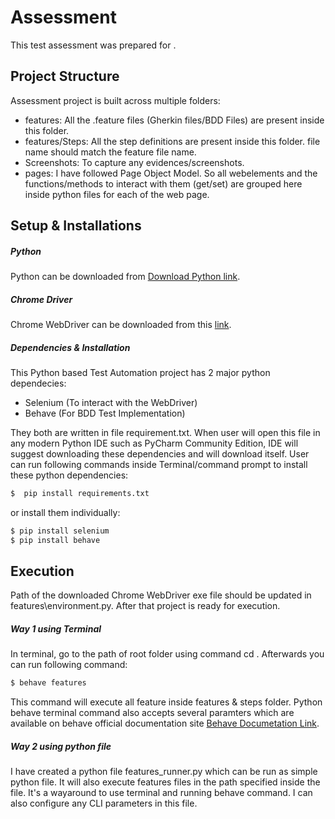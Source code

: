 # Assessment

This test assessment was prepared for . 

## Project Structure
Assessment project is built across multiple folders: 
- features: All the .feature files (Gherkin files/BDD Files) are present inside this folder.
- features/Steps: All the step definitions are present inside this folder. file name should match the feature file name.
- Screenshots: To capture any evidences/screenshots.
- pages: I have followed Page Object Model. So all webelements and the functions/methods to interact with them (get/set) are grouped here inside python files for each of the web page. 

## Setup & Installations
##### Python
Python can be downloaded from [Download Python link](https://www.python.org/downloads/).

##### Chrome Driver
Chrome WebDriver can be downloaded from this [link](https://chromedriver.chromium.org/downloads).

##### Dependencies & Installation
This Python based Test Automation project has 2 major python dependecies:
- Selenium (To interact with the WebDriver)
- Behave (For BDD Test Implementation)

They both are written in file requirement.txt. When user will open this file in any modern Python IDE such as PyCharm Community Edition, IDE will suggest downloading these dependencies and will download itself.
User can run following commands inside Terminal/command prompt to install these python dependencies:
```sh
$  pip install requirements.txt 
```
or install them individually:
```sh
$ pip install selenium 
$ pip install behave
```

## Execution
Path of the downloaded Chrome WebDriver exe file should be updated in features\environment.py. After that project is ready for execution.
##### Way 1 using Terminal 
In terminal, go to the path of root folder using command cd <path>. Afterwards you can run following command:
```sh
$ behave features 
```
This command will execute all feature inside features & steps folder.
Python behave terminal command also accepts several paramters which are available on behave official documentation site [Behave Documetation Link](https://behave.readthedocs.io/en/latest/index.html). 

##### Way 2 using python file
I have created a python file features_runner.py which can be run as simple python file. It will also execute features files in the path specified inside the file. It's a wayaround to use terminal and running behave command. I can also configure any CLI parameters in this file.